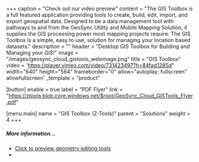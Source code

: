 +++
caption = "Check out our video preview"
content = "The GIS Toolbox is a full featured application providing tools to create, build, edit, import, and export geospatial data.  Designed to be a data management tool with pathways to and from the GeoSync Utility and Mobile Mapping Solution, it supplies the GIS processing power most mapping projects require. The GIS Toolbox is a simple, easy to use, solution for managing your location based datasets."
description = ""
header = "Desktop GIS Toolbox for Building and Managing your GIS!"
image = "/images/geosync_cloud_gistools_webimage.png"
title = "GIS Toolbox"
video = 'https://player.vimeo.com/video/731423497?h=84fad1285d" width="640" height="564" frameborder="0" allow="autoplay; fullscreen" allowfullscreen'
_template = "product"

[button]
enable = true
label = "PDF Flyer"
link = "https://ztools.blob.core.windows.net/$root/GeoSync_Cloud_GISTools_Flyer.pdf"

[menu.main]
name = "GIS Toolbox (Z-Tools)"
parent = "Solutions"
weight = 4
+++

##### More information...

* [Click to preview geometry editing tools](https://vimeo.com/manage/folders/10037241)
*
